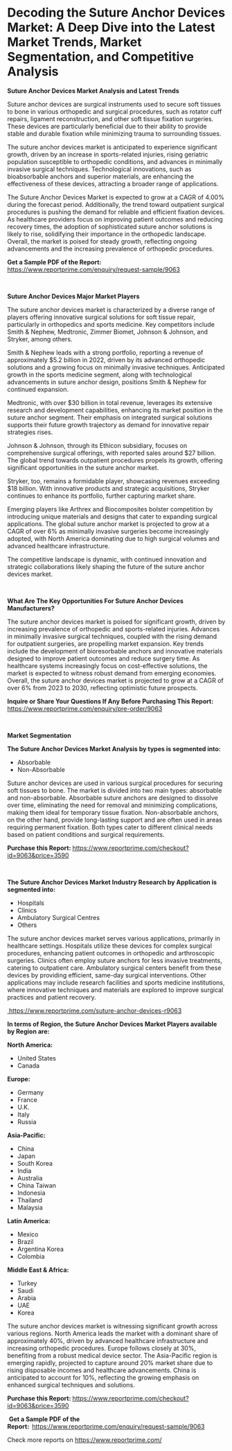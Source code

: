 <p><h1>Decoding the Suture Anchor Devices Market: A Deep Dive into the Latest Market Trends, Market Segmentation, and Competitive Analysis</h1></p><p><strong>Suture Anchor Devices Market Analysis and Latest Trends</strong></p>
<p><p>Suture anchor devices are surgical instruments used to secure soft tissues to bone in various orthopedic and surgical procedures, such as rotator cuff repairs, ligament reconstruction, and other soft tissue fixation surgeries. These devices are particularly beneficial due to their ability to provide stable and durable fixation while minimizing trauma to surrounding tissues.</p><p>The suture anchor devices market is anticipated to experience significant growth, driven by an increase in sports-related injuries, rising geriatric population susceptible to orthopedic conditions, and advances in minimally invasive surgical techniques. Technological innovations, such as bioabsorbable anchors and superior materials, are enhancing the effectiveness of these devices, attracting a broader range of applications.</p><p>The Suture Anchor Devices Market is expected to grow at a CAGR of 4.00% during the forecast period. Additionally, the trend toward outpatient surgical procedures is pushing the demand for reliable and efficient fixation devices. As healthcare providers focus on improving patient outcomes and reducing recovery times, the adoption of sophisticated suture anchor solutions is likely to rise, solidifying their importance in the orthopedic landscape. Overall, the market is poised for steady growth, reflecting ongoing advancements and the increasing prevalence of orthopedic procedures.</p></p>
<p><strong>Get a Sample PDF of the Report:&nbsp;</strong> <a href="https://www.reportprime.com/enquiry/request-sample/9063?utm_campaign=1126&utm_medium=2&utm_source=Github&utm_content=ia&utm_term=20032025&utm_id=suture-anchor-devices">https://www.reportprime.com/enquiry/request-sample/9063</a></p>
<p>&nbsp;</p>
<p><strong>Suture Anchor Devices Major Market Players</strong></p>
<p><p>The suture anchor devices market is characterized by a diverse range of players offering innovative surgical solutions for soft tissue repair, particularly in orthopedics and sports medicine. Key competitors include Smith & Nephew, Medtronic, Zimmer Biomet, Johnson & Johnson, and Stryker, among others. </p><p>Smith & Nephew leads with a strong portfolio, reporting a revenue of approximately $5.2 billion in 2022, driven by its advanced orthopedic solutions and a growing focus on minimally invasive techniques. Anticipated growth in the sports medicine segment, along with technological advancements in suture anchor design, positions Smith & Nephew for continued expansion.</p><p>Medtronic, with over $30 billion in total revenue, leverages its extensive research and development capabilities, enhancing its market position in the suture anchor segment. Their emphasis on integrated surgical solutions supports their future growth trajectory as demand for innovative repair strategies rises.</p><p>Johnson & Johnson, through its Ethicon subsidiary, focuses on comprehensive surgical offerings, with reported sales around $27 billion. The global trend towards outpatient procedures propels its growth, offering significant opportunities in the suture anchor market.</p><p>Stryker, too, remains a formidable player, showcasing revenues exceeding $18 billion. With innovative products and strategic acquisitions, Stryker continues to enhance its portfolio, further capturing market share.</p><p>Emerging players like Arthrex and Biocomposites bolster competition by introducing unique materials and designs that cater to expanding surgical applications. The global suture anchor market is projected to grow at a CAGR of over 6% as minimally invasive surgeries become increasingly adopted, with North America dominating due to high surgical volumes and advanced healthcare infrastructure. </p><p>The competitive landscape is dynamic, with continued innovation and strategic collaborations likely shaping the future of the suture anchor devices market.</p></p>
<p>&nbsp;</p>
<p><strong>What Are The Key Opportunities For Suture Anchor Devices Manufacturers?</strong></p>
<p><p>The suture anchor devices market is poised for significant growth, driven by increasing prevalence of orthopedic and sports-related injuries. Advances in minimally invasive surgical techniques, coupled with the rising demand for outpatient surgeries, are propelling market expansion. Key trends include the development of bioresorbable anchors and innovative materials designed to improve patient outcomes and reduce surgery time. As healthcare systems increasingly focus on cost-effective solutions, the market is expected to witness robust demand from emerging economies. Overall, the suture anchor devices market is projected to grow at a CAGR of over 6% from 2023 to 2030, reflecting optimistic future prospects.</p></p>
<p><strong>Inquire or Share Your Questions If Any Before Purchasing This Report:</strong> <a href="https://www.reportprime.com/enquiry/pre-order/9063?utm_campaign=1126&utm_medium=2&utm_source=Github&utm_content=ia&utm_term=20032025&utm_id=suture-anchor-devices">https://www.reportprime.com/enquiry/pre-order/9063</a></p>
<p>&nbsp;</p>
<p><strong>Market Segmentation</strong></p>
<p><strong>The Suture Anchor Devices Market Analysis by types is segmented into:</strong></p>
<p><ul><li>Absorbable</li><li>Non-Absorbable</li></ul></p>
<p><p>Suture anchor devices are used in various surgical procedures for securing soft tissues to bone. The market is divided into two main types: absorbable and non-absorbable. Absorbable suture anchors are designed to dissolve over time, eliminating the need for removal and minimizing complications, making them ideal for temporary tissue fixation. Non-absorbable anchors, on the other hand, provide long-lasting support and are often used in areas requiring permanent fixation. Both types cater to different clinical needs based on patient conditions and surgical requirements.</p></p>
<p><strong>Purchase this Report:&nbsp;</strong><a href="https://www.reportprime.com/checkout?id=9063&price=3590&utm_campaign=1126&utm_medium=2&utm_source=Github&utm_content=ia&utm_term=20032025&utm_id=suture-anchor-devices">https://www.reportprime.com/checkout?id=9063&price=3590</a></p>
<p>&nbsp;</p>
<p><strong>The Suture Anchor Devices Market Industry Research by Application is segmented into:</strong></p>
<p><ul><li>Hospitals</li><li>Clinics</li><li>Ambulatory Surgical Centres</li><li>Others</li></ul></p>
<p><p>The suture anchor devices market serves various applications, primarily in healthcare settings. Hospitals utilize these devices for complex surgical procedures, enhancing patient outcomes in orthopedic and arthroscopic surgeries. Clinics often employ suture anchors for less invasive treatments, catering to outpatient care. Ambulatory surgical centers benefit from these devices by providing efficient, same-day surgical interventions. Other applications may include research facilities and sports medicine institutions, where innovative techniques and materials are explored to improve surgical practices and patient recovery.</p></p>
<p><a href="https://www.reportprime.com/suture-anchor-devices-r9063?utm_campaign=1126&utm_medium=2&utm_source=Github&utm_content=ia&utm_term=20032025&utm_id=suture-anchor-devices">&nbsp;https://www.reportprime.com/suture-anchor-devices-r9063</a></p>
<p><strong>In terms of Region, the Suture Anchor Devices Market Players available by Region are:</strong></p>
<p>
    <p> <strong> North America: </strong>
        <ul>
            <li>United States</li>
            <li>Canada</li>
        </ul>
        </p> 
    <p> <strong> Europe: </strong>
        <ul>
            <li>Germany</li>
            <li>France</li>
            <li>U.K.</li>
            <li>Italy</li>
            <li>Russia</li>
        </ul>
        </p> 
    <p> <strong> Asia-Pacific: </strong>
        <ul>
            <li>China</li>
            <li>Japan</li>
            <li>South Korea</li>
            <li>India</li>
            <li>Australia</li>
            <li>China Taiwan</li>
            <li>Indonesia</li>
            <li>Thailand</li>
            <li>Malaysia</li>
        </ul>
        </p> 
    <p> <strong> Latin America: </strong>
        <ul>
            <li>Mexico</li>
            <li>Brazil</li>
            <li>Argentina Korea</li>
            <li>Colombia</li>
        </ul>
        </p> 
    <p> <strong> Middle East & Africa: </strong>
        <ul>
            <li>Turkey</li>
            <li>Saudi</li>
            <li>Arabia</li>
            <li>UAE</li>
            <li>Korea</li>
        </ul>
    </p>
    </p>
<p><p>The suture anchor devices market is witnessing significant growth across various regions. North America leads the market with a dominant share of approximately 40%, driven by advanced healthcare infrastructure and increasing orthopedic procedures. Europe follows closely at 30%, benefiting from a robust medical device sector. The Asia-Pacific region is emerging rapidly, projected to capture around 20% market share due to rising disposable incomes and healthcare advancements. China is anticipated to account for 10%, reflecting the growing emphasis on enhanced surgical techniques and solutions.</p></p>
<p><strong>Purchase this Report: </strong><a href="https://www.reportprime.com/checkout?id=9063&price=3590&utm_campaign=1126&utm_medium=2&utm_source=Github&utm_content=ia&utm_term=20032025&utm_id=suture-anchor-devices">https://www.reportprime.com/checkout?id=9063&price=3590</a></p>
<p>&nbsp;<strong>Get a Sample PDF of the Report:&nbsp;&nbsp;</strong><a href="https://www.reportprime.com/enquiry/request-sample/9063?utm_campaign=1126&utm_medium=2&utm_source=Github&utm_content=ia&utm_term=20032025&utm_id=suture-anchor-devices">https://www.reportprime.com/enquiry/request-sample/9063</a></p>
<p><strong></strong></p>
<p>Check more reports on <a href="https://www.reportprime.com/?utm_campaign=1126&utm_medium=2&utm_source=Github&utm_content=ia&utm_term=20032025&utm_id=suture-anchor-devices">https://www.reportprime.com/</a></p>